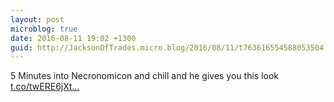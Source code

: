 ```yaml
---
layout: post
microblog: true
date: 2016-08-11 19:02 +1300
guid: http://JacksonOfTrades.micro.blog/2016/08/11/t763616554588053504.html
---
```

5 Minutes into Necronomicon and chill and he gives you this look [t.co/twERE6jXt...](https://t.co/twERE6jXtA)
